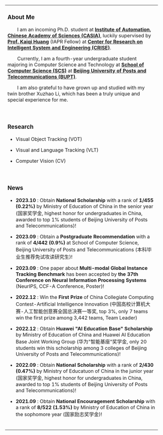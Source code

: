<table>
  
<tr><td>
  
### About Me
<p>
  &emsp;&emsp;I am an incoming Ph.D. student at <b><a href="http://english.ia.cas.cn/"> Institute of Automation, Chinese Academy of Sciences (CASIA)</a></b>, luckily supervised by <b><a href="https://people.ucas.ac.cn/~huangkaiqi?language=en">Prof. Kaiqi Huang</a></b> (IAPR Fellow) at <b><a href="http://www.crise.ia.ac.cn/">Center for Research on Intelligent System and Engineering (CRISE)</a></b>.
</p>
<p>
  &emsp;&emsp;Currently, I am a fourth-year undergraduate student majoring in Computer Science and Technology at <b><a href="https://scs.bupt.edu.cn/">School of Computer Science (SCS)</a></b> at <b><a href="https://www.bupt.edu.cn/">Beijing University of Posts and Telecommunications (BUPT)</a></b>.
</p>
<p>
  &emsp;&emsp;I am also grateful to have grown up and studied with my twin brother Xuzhao Li, which has been a truly unique and special experience for me.
</p>
<br>
</td></tr>

<tr><td>

### Research

- Visual Object Tracking (VOT)
  
- Visual and Language Tracking (VLT)

- Computer Vision (CV)
<br>
</td></tr>

<tr><td>
  
### News
* **2023.10** : Obtain **National Scholarship** with a rank of **1/455 (0.22%)** by Ministry of Education of China in the senior year (国家奖学金, highest honor for undergraduates in China, awarded to top 1% students of Beijing University of Posts and Telecommunications)!

* **2023.09** : Obtain a **Postgraduate Recommendation** with a rank of **4/442 (0.9%)** at School of Computer Science, Beijing University of Posts and Telecommunications (本科毕业生推荐免试攻读研究生)!

* **2023.09** : One paper about **Multi-modal Global Instance Tracking Benchmark** has been accepted by **the 37th Conference on Neural Information Processing Systems** (NeurIPS, CCF-A Conference, Poster)!

* **2022.12** : Win the **First Prize** of China Collegiate Computing Contest-Artificial Intelligence Innovation (中国高校计算机大赛-人工智能创意赛全国总决赛一等奖, top 3%, only 7 teams win the first prize among 3,442 teams, Team Leader)

* **2022.12** : Obtain **Huawei "AI Education Base" Scholarship** by Ministry of Education of China and Huawei AI Education Base Joint Working Group (华为"智能基座"奖学金, only 20 students win this scholarship among 3 colleges of Beijing University of Posts and Telecommunications)!

* **2022.09** : Obtain **National Scholarship** with a rank of **2/430 (0.47%)** by Ministry of Educatuon of China in the junior year (国家奖学金, highest honor for undergraduates in China, awarded to top 1% students of Beijing University of Posts and Telecommunications)!

* **2021.09** : Obtain **National Encouragement Scholarship** with a rank of **8/522 (1.53%)** by Ministry of Education of China in the sophomore year (国家励志奖学金)!
<br>
</td></tr>

</table>
